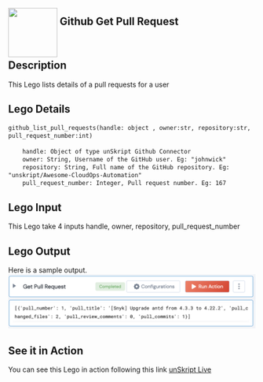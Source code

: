 [<img align="left" src="https://unskript.com/assets/favicon.png" width="100" height="100" style="padding-right: 5px">](https://unskript.com/assets/favicon.png) 
<h2>Github Get Pull Request</h2>

<br>

## Description
This Lego lists details of a pull requests for a user

## Lego Details

    github_list_pull_requests(handle: object , owner:str, repository:str, pull_request_number:int)

        handle: Object of type unSkript Github Connector
        owner: String, Username of the GitHub user. Eg: "johnwick"
        repository: String, Full name of the GitHub repository. Eg: "unskript/Awesome-CloudOps-Automation"
        pull_request_number: Integer, Pull request number. Eg: 167

## Lego Input
This Lego take 4 inputs handle, owner, repository, pull_request_number

## Lego Output
Here is a sample output.
<img src="./1.png">


## See it in Action

You can see this Lego in action following this link [unSkript Live](https://us.app.unskript.io)